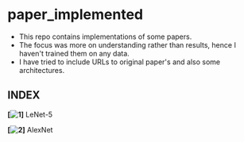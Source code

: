 # paper_implemented
- This repo contains implementations of some papers.
- The focus was more on understanding rather than results, hence I haven't trained them on any data.
- I have tried to include URLs to original paper's and also some architectures.

## INDEX

**[![1](LeNet-5)]** LeNet-5 

**[![2](ALexNet)]** AlexNet 
 
